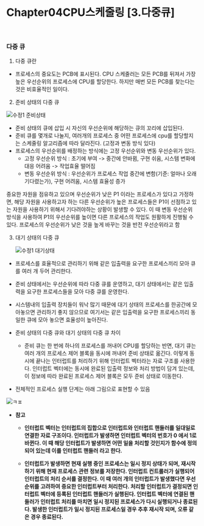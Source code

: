 # Chapter04CPU스케줄링 [3.다중큐] 

<br>

### 다중 큐

1.  다중 큐란
   - 프로세스의 중요도는 PCB에 표시된다. CPU 스케줄러는 모든 PCB를 뒤져서 가장 높은 우선순위의 프로세스에 CPU를 할당한다. 하지만 매번 모든 PCB를 찾는다는 것은 비효율적인 일이다.

2.  준비 상태의 다중 큐

   ![수정1 준비상태](https://user-images.githubusercontent.com/93310395/183728517-1b87c165-e513-4a3a-8cb3-6209c1ae6be8.png)

   - 준비 상태의 큐에 삽입 시 자신의 우선순위에 해당하는 큐의 꼬리에 삽입된다.
   - 준비 큐를 몇개로 나눌지, 여러개의 프로세스 중 어떤 프로세스에 cpu를 할당할지는 스케줄링 알고리즘에 따라 달라진다. (고정과 변동 방식 있다)
   - 프로세스의 우선순위를 배정하는 방식에는 고정 우선순위와 변동 우선순위가 있다.
      - 고정 우선순위 방식 : 초기에 부여 -> 중간에 안바뀜, 구현 쉬움, 시스템 변화에 대응 어려움 -> 작업효율 떨어짐
      - 변동 우선순위 방식 : 우선순위가 프로세스 작업 중간에 변함(기준: 얼마나 오래 기다렸는가), 구현 어려움, 시스템 효율성 증가

   중요한 자원을 점유하고 있으며 우선순위가 낮은 P1 이라는 프로세스가 있다고 가정하면, 해당 자원을 사용하고자 하는 다른 우선순위가 높은 프로세스들은 P1이 선점하고 있는 자원을 사용하기 위해서 기다려야하는 상황이 발생할 수 있다. 이 때 변동 우선순위 방식을 사용하여 P1의 우선순위를 높이면 다른 프로세스의 작업도 원활하게 진행될 수 있다.
   프로세스의 우선순위가 낮은 것을 높게 바꾸는 것을 반전 우선순위라고 함

3.  대기 상태의 다중 큐

     ![수정1 대기상태](https://user-images.githubusercontent.com/93310395/183728468-cf3a3551-d987-4822-b543-37a26babd529.png)

   - 프로세스를 효율적으로 관리하기 위해 같은 입출력을 요구한 프로세스끼리 모아 큐를 여러 개 두어 관리한다.
   - 준비 상태에서는 우선순위에 따라 다중 큐를 운영하고, 대기 상태에서는 같은 입출력을 요구한 프로세스들을 모아 다중 큐를 운영한다.
   - 시스템내의 입출력 장치들이 워낙 많기 때문에 대기 상태의 프로세스를 한공간에 모아놓으면 관리하기 좋지 않으므로 여기서는 같은 입출력을 요구한 프로세스끼리 동일한 큐에 모아 놓으면 효율성이 높아진다.

   - 준비 상태의 다중 큐와 대기 상태의 다중 큐 차이
      - 준비 큐는 한 번에 하나의 프로세스를 꺼내어 CPU를 할당하는 반면, 대기 큐는 여러 개의 프로세스 제어 블록을 동시에 꺼내어 준비 상태로 옮긴다. 이렇게 동시에 끝나는 인터럽트를 처리하기 위해 인터럽트 벡터라는 자료 구조를 사용한다. 인터럽트 벡터에는 동시에 완료된 입출력 정보와 처리 방법이 담겨 있는데, 이 정보에 따라 완료된 프로세스 제어 블록은 모두 준비 상태로 이동한다.
   
   - 전체적인 프로세스 실행 단계는 아래 그림으로 표현할 수 있음
   
   ![ㅋㅍ](https://user-images.githubusercontent.com/93310395/181180322-9f1bd9b6-f880-44d9-8713-be07510db62b.png)



- <B>참고<B>  
   - 인터럽트 벡터는 인터럽트의 집합으로 인터럽트와 인터럽트 핸들러를 일대일로 연결한 자료 구조이다. 인터럽트가 발생하면 인터럽트 벡터의 번호가 0 에서 1로 바뀐다. 이 때 해당 인터럽트가 발생하면 어떤 일을 처리할 것인지가 함수에 정의되어 있는데 이를 인터럽트 핸들러 라고 한다.

   - 인터럽트가 발생하면 현재 실행 중인 프로세스는 일시 정지 상태가 되며, 재시작하기 위해 현재 프로세스 관련 정보를 저장한다.
   인터럽트 컨트롤러가 실행되어 인터럽트의 처리 순서를 결정한다. 이 때 여러 개의 인터럽트가 발생했다면 우선순위를 고려하여 중요한 인터럽트부터 처리한다.
   처리할 인터럽트가 결정되면 인터럽트 벡터에 등록된 인터럽트 핸들러가 실행된다.
   인터럽트 벡터에 연결된 핸들러가 인터럽트 처리를 마치면 일시 정지된 프로세스가 다시 실행되거나 종료된다. 발생한 인터럽트가 일시 정지된 프로세스일 경우 추후 재시작 되며, 오류 같은 경우 종료된다.
``` 